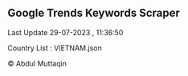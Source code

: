 

## Google Trends Keywords Scraper 
 
Last Update 29-07-2023 , 11:36:50

Country List :
VIETNAM.json



© Abdul Muttaqin 
